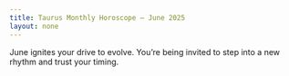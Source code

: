 ```yaml
---
title: Taurus Monthly Horoscope – June 2025
layout: none
---
```


June ignites your drive to evolve. You’re being invited to step into a new rhythm and trust your timing.
